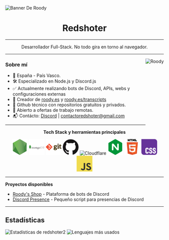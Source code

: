 <img src="http://roody.es/assets/images/roody_banner.webp" alt="Banner De Roody" width="1843" height="400" />
<h1 align="center">Redshoter</h1>

---

<p align="center">Desarrollador Full-Stack. No todo gira en torno al navegador.</p>

---

<img align="right" height="225px" alt="Roody" src="https://media.discordapp.net/attachments/1249112522913742879/1378337721315102811/logo.png?ex=683d8e09&is=683c3c89&hm=f2dc9286f4f2c7f14393a0f9a2816ef275522899e25bf9dbef39a9d1c6974567&=&format=webp&quality=lossless&width=115&height=115" />

### Sobre mí

- 🧠 España - País Vasco.
- 🛠️ Especializado en Node.js y Discord.js
- ✅ Actualmente realizando bots de Discord, APIs, webs y configuraciones externas
- 🚀 Creador de [roody.es](https://roody.es) y [roody.es/transcripts](https://roody.es/transcripts)
- 👮 Github técnico con repositorios gratuitos y privados.
- 🎯 Abierto a ofertas de trabajo remotas.
- 📬 Contácto: [Discord](https://discord.roody.es) | [contactoredshoter@gmail.com](mailto:contactoredshoter@gmail.com)



---

<p align="center"><b>Tech Stack y herramientas principales</b></p>
<p float="center" align-items="center" align="center">
<img src="https://raw.githubusercontent.com/github/explore/main/topics/nodejs/nodejs.png" alt="Node.JS" width="50" height="50">
<img src="https://raw.githubusercontent.com/github/explore/main/topics/mongodb/mongodb.png" alt="MongoDB" width="50" height="50">
<img src="https://raw.githubusercontent.com/github/explore/main/topics/git/git.png" alt="Git" width="50" height="50">
<img src="https://raw.githubusercontent.com/github/explore/main/topics/github/github.png" alt="GitHub" width="50" height="50">
<img src="https://camo.githubusercontent.com/93ea1ea059dbb5a1dbb2d1542ee2fe463e434baf24ec347d03458b3c19c983af/68747470733a2f2f63662d6173736574732e7777772e636c6f7564666c6172652e636f6d2f736c74336c633674657633372f36455973646b64664263487467506d67703359746b442f30623230336166666432303533393838323634623932353362313364653662332f6c6f676f2d7468756d626e61696c2e706e67" alt="Cloudflare" width="50" height="50">
<img src="https://raw.githubusercontent.com/github/explore/main/topics/nginx/nginx.png" alt="Nginx" width="50" height="50">
<img src="https://raw.githubusercontent.com/github/explore/main/topics/html/html.png" alt="HTML" width="50" height="50">
<img src="https://raw.githubusercontent.com/github/explore/main/topics/css/css.png" alt="CSS" width="50" height="50">
<img src="https://raw.githubusercontent.com/github/explore/main/topics/javascript/javascript.png" alt="JS" width="50" height="50">
</p>

---

**Proyectos disponibles**

- [Roody's Shop](https://discord.roody.es) - Plataforma de bots de Discord
- [Discord Presence](https://github.com/redshoter2/Discord-Presence) - Pequeño script para presencias de Discord

---

## Estadísticas

<p float="left">
  <img src="https://github-readme-stats.vercel.app/api?username=redshoter2&show_icons=true&include_all_commits=true&title_color=fff&icon_color=79ff97&text_color=efefef&bg_color=24292e" alt="Estadísticas de redshoter2" width="400" height="250" />
  <img src="https://github-readme-stats.vercel.app/api/top-langs/?username=redshoter2&layout=compact" alt="Lenguajes más usados" width="400" height="250" />
</p>
